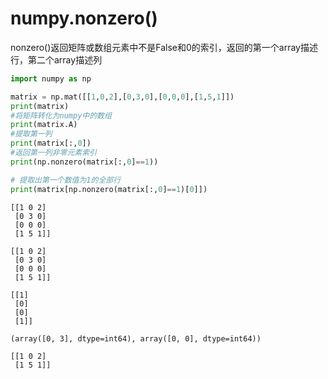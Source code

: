 # numpy.nonzero()
nonzero()返回矩阵或数组元素中不是False和0的索引，返回的第一个array描述行，第二个array描述列     

```python
import numpy as np 

matrix = np.mat([[1,0,2],[0,3,0],[0,0,0],[1,5,1]])
print(matrix)
#将矩阵转化为numpy中的数组
print(matrix.A)   
#提取第一列
print(matrix[:,0])   
#返回第一列非零元素索引
print(np.nonzero(matrix[:,0]==1))

# 提取出第一个数值为1的全部行
print(matrix[np.nonzero(matrix[:,0]==1)[0]])
```
```
[[1 0 2] 
 [0 3 0] 
 [0 0 0] 
 [1 5 1]]

[[1 0 2] 
 [0 3 0] 
 [0 0 0] 
 [1 5 1]]

[[1]     
 [0]
 [0]
 [1]]

(array([0, 3], dtype=int64), array([0, 0], dtype=int64))

[[1 0 2]
 [1 5 1]]
```